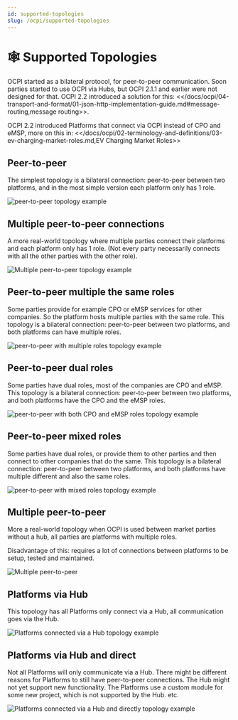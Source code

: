 ```yaml
---
id: supported-topologies
slug: /ocpi/supported-topologies
---
```

# 🕸️ Supported Topologies

OCPI started as a bilateral protocol, for peer-to-peer communication. Soon parties started to use OCPI via Hubs, but
OCPI 2.1.1 and earlier were not designed for that. OCPI 2.2 introduced a solution for this:
\<\</docs/ocpi/04-transport-and-format/01-json-http-implementation-guide.md#message-routing,message routing\>\>.

OCPI 2.2 introduced Platforms that connect via OCPI instead of CPO and eMSP, more on this in:
\<\</docs/ocpi/02-terminology-and-definitions/03-ev-charging-market-roles.md,EV Charging Market Roles\>\>

## Peer-to-peer

The simplest topology is a bilateral connection: peer-to-peer between two platforms, and in the most simple version each
platform only has 1 role.

![peer-to-peer topology example](../images/architecture_direct.svg)

## Multiple peer-to-peer connections

A more real-world topology where multiple parties connect their platforms and each platform only has 1 role. (Not every
party necessarily connects with all the other parties with the other role).

![Multiple peer-to-peer topology example](../images/architecture_multiple_direct_modified.svg)

## Peer-to-peer multiple the same roles

Some parties provide for example CPO or eMSP services for other companies. So the platform hosts multiple parties with
the same role. This topology is a bilateral connection: peer-to-peer between two platforms, and both platforms can have
multiple roles.

![peer-to-peer with multiple roles topology example](../images/architecture_platform_same_direct.svg)

## Peer-to-peer dual roles

Some parties have dual roles, most of the companies are CPO and eMSP. This topology is a bilateral connection:
peer-to-peer between two platforms, and both platforms have the CPO and the eMSP roles.

![peer-to-peer with both CPO and eMSP roles topology example](../images/architecture_platform_dual_direct.svg)

## Peer-to-peer mixed roles

Some parties have dual roles, or provide them to other parties and then connect to other companies that do the same.
This topology is a bilateral connection: peer-to-peer between two platforms, and both platforms have multiple different
and also the same roles.

![peer-to-peer with mixed roles topology example](../images/architecture_platform_mixed_direct.svg)

## Multiple peer-to-peer

More a real-world topology when OCPI is used between market parties without a hub, all parties are platforms with
multiple roles.

Disadvantage of this: requires a lot of connections between platforms to be setup, tested and maintained.

![Multiple peer-to-peer](../images/architecture_mutiple_platform_direct_modified.svg)

## Platforms via Hub

This topology has all Platforms only connect via a Hub, all communication goes via the Hub.

![Platforms connected via a Hub topology example](../images/architecture_hub_simple_modified.svg)

## Platforms via Hub and direct

Not all Platforms will only communicate via a Hub. There might be different reasons for Platforms to still have
peer-to-peer connections. The Hub might not yet support new functionality. The Platforms use a custom module for some
new project, which is not supported by the Hub. etc.

![Platforms connected via a Hub and directly topology example](../images/architecture_hub_and_direct_modified.svg)
